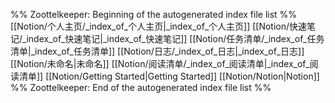%% Zoottelkeeper: Beginning of the autogenerated index file list  %%
 [[Notion/个人主页/_index_of_个人主页|_index_of_个人主页]]
 [[Notion/快速笔记/_index_of_快速笔记|_index_of_快速笔记]]
 [[Notion/任务清单/_index_of_任务清单|_index_of_任务清单]]
 [[Notion/日志/_index_of_日志|_index_of_日志]]
 [[Notion/未命名|未命名]]
 [[Notion/阅读清单/_index_of_阅读清单|_index_of_阅读清单]]
 [[Notion/Getting Started|Getting Started]]
 [[Notion/Notion|Notion]]
%% Zoottelkeeper: End of the autogenerated index file list  %%

